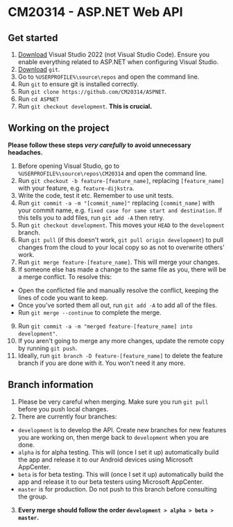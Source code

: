 ﻿# CM20314 - ASP.NET Web API

## Get started
1. [Download](https://visualstudio.microsoft.com/downloads/) Visual Studio 2022 (not Visual Studio Code). Ensure you enable everything related to ASP.NET when configuring Visual Studio.
2. [Download](https://git-scm.com/) `git`.
3. Go to `%USERPROFILE%\source\repos` and open the command line.
4. Run `git` to ensure git is installed correctly.
5. Run `git clone https://github.com/CM20314/ASPNET`.
6. Run `cd ASPNET`
6. Run `git checkout development`. **This is crucial.**

## Working on the project
**Please follow these steps *very carefully* to avoid unnecessary headaches.**
1. Before opening Visual Studio, go to `%USERPROFILE%\source\repos\CM20314` and open the command line.
2. Run `git checkout -b feature-[feature_name]`, replacing `[feature_name]` with your feature, e.g. `feature-dijkstra`.
3. Write the code, test it etc. Remember to use unit tests.
4. Run `git commit -a -m "[commit_name]"` replacing `[commit_name]` with your commit name, e.g. `fixed case for same start and destination`. If this tells you to add files, run `git add -A` then retry.
5. Run `git checkout development`. This moves your `HEAD` to the `development` branch.
6. Run `git pull` (if this doesn't work, `git pull origin development`) to pull changes from the cloud to your local copy so as not to overwrite others' work.
7. Run `git merge feature-[feature_name]`. This will merge your changes.
8. If someone else has made a change to the same file as you, there will be a merge conflict. To resolve this:
* Open the conflicted file and manually resolve the conflict, keeping the lines of code you want to keep.
* Once you've sorted them all out, run `git add -A` to add all of the files.
* Run `git merge --continue` to complete the merge.
9. Run `git commit -a -m "merged feature-[feature_name] into development"`.
10. If you aren't going to merge any more changes, update the remote copy by running `git push`.
11. Ideally, run `git branch -D feature-[feature_name]` to delete the feature branch if you are done with it. You won't need it any more.

## Branch information
1. Please be very careful when merging. Make sure you run `git pull` before you push local changes.
2. There are currently four branches:
* `development` is to develop the API. Create new branches for new features you are working on, then merge back to `development` when you are done.
* `alpha` is for alpha testing. This will (once I set it up) automatically build the app and release it to our Android devices using Microsoft AppCenter.
* `beta` is for beta testing. This will (once I set it up) automatically build the app and release it to our beta testers using Microsoft AppCenter.
* `master` is for production. Do not push to this branch before consulting the group.
3. **Every merge should follow the order `development > alpha > beta > master`.**